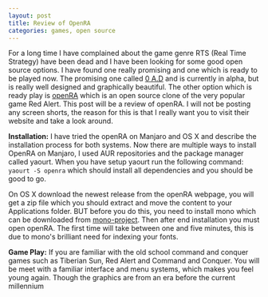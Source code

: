 ```yaml
---
layout: post
title: Review of OpenRA
categories: games, open source
---
```

For a long time I have complained about the game genre RTS (Real Time Strategy) have been 
dead and I have been looking for some good open source options. I have found one really 
promising and one which is ready to be played now. The promising one called 
[0 A.D](https://play0ad.com) and is currently in alpha, but is really well designed and 
graphically beautiful. The other option which is ready play is [openRA](http://www.openra.net)
which is an open source clone of the very popular game Red Alert. This post will be a review of
openRA. I will not be posting any screen shorts, the reason for this is that I really want you to 
visit their website and take a look around. 

__Installation:__ I have tried the openRA on Manjaro and OS X and describe the installation process 
for both systems. Now there are multiple ways to install OpenRA on Manjaro, I used AUR repositories 
and the package manager called yaourt. When you have setup yaourt run the following command:
`yaourt -S openra` which should install all dependencies and you should be good to go. 

On OS X download the newest release from the openRA webpage, you will get a zip file which you should 
extract and move the content to your Applications folder. BUT before you do this, you need to install 
mono which can be downloaded from [mono-project](http://www.mono-project.com). Then after end installation
you must open openRA. The first time will take between one and five minutes, this is due to mono's brilliant 
need for indexing your fonts. 

__Game Play:__ If you are familiar with the old school command and conquer games such as Tiberian Sun, Red 
Alert and Command and Conquer. You will be meet with a familiar interface and menu systems, which makes you 
feel young again. Though the graphics are from an era before the current millennium
